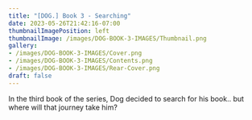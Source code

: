 ```yaml
---
title: "[DOG.] Book 3 - Searching"
date: 2023-05-26T21:42:16-07:00
thumbnailImagePosition: left
thumbnailImage: /images/DOG-BOOK-3-IMAGES/Thumbnail.png
gallery: 
- /images/DOG-BOOK-3-IMAGES/Cover.png
- /images/DOG-BOOK-3-IMAGES/Contents.png
- /images/DOG-BOOK-3-IMAGES/Rear-Cover.png
draft: false
---
```

In the third book of the series, Dog decided to search for his book.. but where will that journey take him?